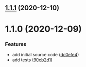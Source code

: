 ## [1.1.1](https://github.com/phatnguyenuit/nodejs-template/compare/1.1.0...1.1.1) (2020-12-10)

# 1.1.0 (2020-12-09)


### Features

* add initial source code ([dc0efe4](https://github.com/phatnguyenuit/nodejs-template/commit/dc0efe4ae06a767a22ec7f6df25b651f9d9d3332))
* add tests ([90cb2d1](https://github.com/phatnguyenuit/nodejs-template/commit/90cb2d12ce5f26378169a2c9cc7c21b9ae4cf29f))

